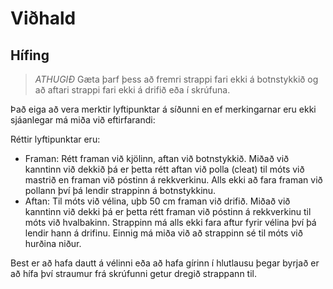 # Viðhald
## Hífing
> *ATHUGIÐ* Gæta þarf þess að fremri strappi fari ekki á botnstykkið og að aftari strappi fari ekki á drifið eða í skrúfuna.
> 
Það eiga að vera merktir lyftipunktar á síðunni en ef merkingarnar eru ekki sjáanlegar má miða við eftirfarandi:

Réttir lyftipunktar eru:
- Framan: Rétt framan við kjölinn, aftan við botnstykkið. Miðað við kanntinn við dekkið þá er þetta rétt aftan við polla (cleat) til móts við mastrið en framan við póstinn á rekkverkinu. Alls ekki að fara framan við pollann því þá lendir strappinn á botnstykkinu.
- Aftan: Til móts við vélina, uþb 50 cm framan við drifið. Miðað við kanntinn við dekki þá er þetta rétt framan við póstinn á rekkverkinu til móts við hvalbakinn. Strappinn má alls ekki fara aftur fyrir vélina því þá lendir hann á drifinu. Einnig má miða við að strappinn sé til móts við hurðina niður.

Best er að hafa dautt á vélinni eða að hafa gírinn í hlutlausu þegar byrjað er að hífa því straumur frá skrúfunni getur dregið strappann til.

